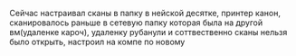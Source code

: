Сейчас настраивал сканы в папку в нейской десятке, принтер канон, сканировалось раньше в сетевую папку которая была на другой вм(удаленке кароч), удаленку рубанули и соттвественно сканы нельзя было открыть, настроил на компе по новому